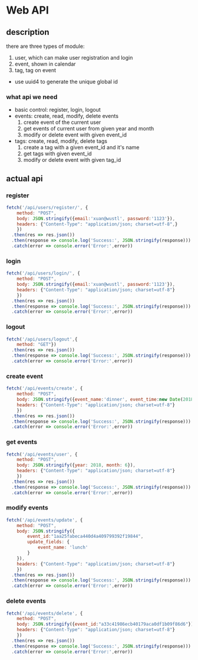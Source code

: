 # Web API
## description
there are three types of module:
 1.  user, which can make user registration and login
 2.  event, shown in calendar
 3.  tag, tag on event
 
 * use uuid4 to generate the unique global id
 
 ### what api we need
 * basic control: register, login, logout
 * events: create, read, modify, delete events
    1. create event of the current user
    2. get events of current user from given year and month
    3. modify or delete event with given event_id
 * tags: create, read, modify, delete tags
    1. create a tag with a given event_id and it's name
    2. get tags with given event_id
    3. modify or delete event with given tag_id

## actual api
### register
```javascript
fetch('/api/users/register/', {
    method: "POST",
    body: JSON.stringify({email:'xuan@wustl', password:'1123'}),
    headers: {"Content-Type": "application/json; charset=utf-8",}
    })
  .then(res => res.json())
  .then(response => console.log('Success:', JSON.stringify(response)))
  .catch(error => console.error('Error:',error))
```

### login
```javascript
fetch('/api/users/login/', {
    method: "POST",
    body: JSON.stringify({email:'xuan@wustl', password:'1123'}),
    headers: {"Content-Type": "application/json; charset=utf-8"}
    })
  .then(res => res.json())
  .then(response => console.log('Success:', JSON.stringify(response)))
  .catch(error => console.error('Error:',error))
```

### logout
```javascript
fetch('/api/users/logout',{
    method: "GET"})
  .then(res => res.json())
  .then(response => console.log('Success:', JSON.stringify(response)))
  .catch(error => console.error('Error:',error))
```

### create event
```javascript
fetch('/api/events/create', {
    method: "POST",
    body: JSON.stringify({event_name:'dinner', event_time:new Date(2018, 5, 10, 12, 24, 0)}),
    headers: {"Content-Type": "application/json; charset=utf-8"}
    })
  .then(res => res.json())
  .then(response => console.log('Success:', JSON.stringify(response)))
  .catch(error => console.error('Error:',error))
```

### get events
```javascript
fetch('/api/events/user', {
    method: "POST",
    body: JSON.stringify({year: 2018, month: 6}),
    headers: {"Content-Type": "application/json; charset=utf-8"}
    })
  .then(res => res.json())
  .then(response => console.log('Success:', JSON.stringify(response)))
  .catch(error => console.error('Error:',error))
```

### modify events
```javascript
fetch('/api/events/update', {
    method: "POST",
    body: JSON.stringify({
        event_id:"1aa25fabeca440d4a409799392f19844",
        update_fields: {
            event_name: 'lunch'
        }
    }),
    headers: {"Content-Type": "application/json; charset=utf-8"}
    })
  .then(res => res.json())
  .then(response => console.log('Success:', JSON.stringify(response)))
  .catch(error => console.error('Error:',error))
```

### delete events
```javascript
fetch('/api/events/delete', {
    method: "POST",
    body: JSON.stringify({event_id:"a33c41986ecb40179aca0df1b09f86d6"}),
    headers: {"Content-Type": "application/json; charset=utf-8"}
    })
  .then(res => res.json())
  .then(response => console.log('Success:', JSON.stringify(response)))
  .catch(error => console.error('Error:',error))
```
